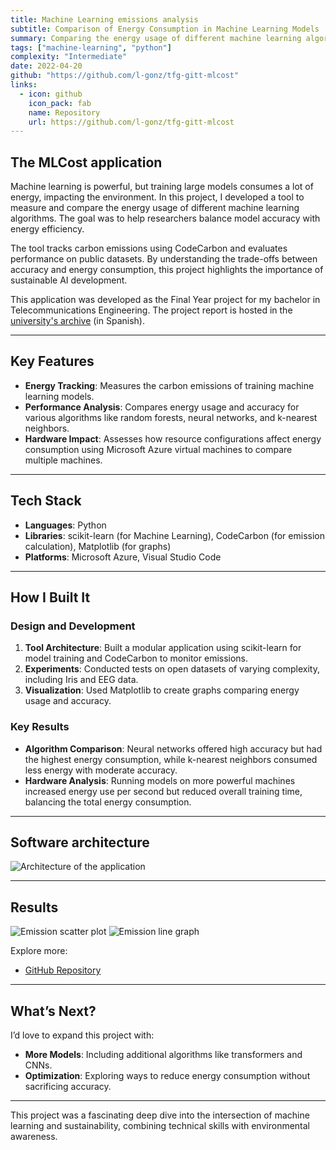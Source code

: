 ```yaml
---
title: Machine Learning emissions analysis
subtitle: Comparison of Energy Consumption in Machine Learning Models
summary: Comparing the energy usage of different machine learning algorithms to balance performance and sustainability.
tags: ["machine-learning", "python"]
complexity: "Intermediate"
date: 2022-04-20
github: "https://github.com/l-gonz/tfg-gitt-mlcost"
links:
  - icon: github
    icon_pack: fab
    name: Repository
    url: https://github.com/l-gonz/tfg-gitt-mlcost
---
```


## The MLCost application

Machine learning is powerful, but training large models consumes a lot of energy, impacting the environment. In this project, I developed a tool to measure and compare the energy usage of different machine learning algorithms. The goal was to help researchers balance model accuracy with energy efficiency.

The tool tracks carbon emissions using CodeCarbon and evaluates performance on public datasets. By understanding the trade-offs between accuracy and energy consumption, this project highlights the importance of sustainable AI development.

This application was developed as the Final Year project for my bachelor in Telecommunications Engineering. The project report is hosted in the [university's archive](https://hdl.handle.net/10115/38594) (in Spanish).

---

## Key Features
- **Energy Tracking**: Measures the carbon emissions of training machine learning models.
- **Performance Analysis**: Compares energy usage and accuracy for various algorithms like random forests, neural networks, and k-nearest neighbors.
- **Hardware Impact**: Assesses how resource configurations affect energy consumption using Microsoft Azure virtual machines to compare multiple machines.

---

## Tech Stack
- **Languages**: Python
- **Libraries**: scikit-learn (for Machine Learning), CodeCarbon (for emission calculation), Matplotlib (for graphs)
- **Platforms**: Microsoft Azure, Visual Studio Code

---

## How I Built It
### Design and Development
1. **Tool Architecture**: Built a modular application using scikit-learn for model training and CodeCarbon to monitor emissions.
2. **Experiments**: Conducted tests on open datasets of varying complexity, including Iris and EEG data.
3. **Visualization**: Used Matplotlib to create graphs comparing energy usage and accuracy.

### Key Results
- **Algorithm Comparison**: Neural networks offered high accuracy but had the highest energy consumption, while k-nearest neighbors consumed less energy with moderate accuracy.
- **Hardware Analysis**: Running models on more powerful machines increased energy use per second but reduced overall training time, balancing the total energy consumption.

---

## Software architecture
![Architecture of the application](images/gitt/arch.jpg)

---

## Results
![Emission scatter plot](images/gitt/scatter.png "Distributtion of emission and f-score values per model and dataset")
![Emission line graph](images/gitt/nsamples.png "Evolution of emission by ML model when increasing dataset sample size.")

Explore more:
- [GitHub Repository](https://github.com/l-gonz/tfg-gitt-mlcost)

---

## What’s Next?
I’d love to expand this project with:
- **More Models**: Including additional algorithms like transformers and CNNs.
- **Optimization**: Exploring ways to reduce energy consumption without sacrificing accuracy.

---

This project was a fascinating deep dive into the intersection of machine learning and sustainability, combining technical skills with environmental awareness.
